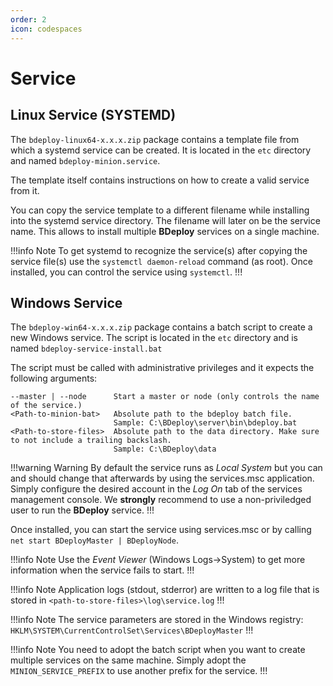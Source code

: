 ```yaml
---
order: 2
icon: codespaces
---
```


# Service

## Linux Service (SYSTEMD)

The `bdeploy-linux64-x.x.x.zip` package contains a template file from which a systemd service can be created. It is
located in the `etc` directory and named `bdeploy-minion.service`.

The template itself contains instructions on how to create a valid service from it.

You can copy the service template to a different filename while installing into the systemd service directory. The
filename will later on be the service name. This allows to install multiple **BDeploy** services on a single machine.

!!!info Note
To get systemd to recognize the service(s) after copying the service file(s) use the `systemctl daemon-reload` command (as root).
Once installed, you can control the service using `systemctl`.
!!!

## Windows Service

The `bdeploy-win64-x.x.x.zip` package contains a batch script to create a new Windows service. The script is located in
the `etc` directory and is named `bdeploy-service-install.bat`

The script must be called with administrative privileges and it expects the following arguments:

```
--master | --node      Start a master or node (only controls the name of the service.)
<Path-to-minion-bat>   Absolute path to the bdeploy batch file.
                       Sample: C:\BDeploy\server\bin\bdeploy.bat
<Path-to-store-files>  Absolute path to the data directory. Make sure to not include a trailing backslash.
                       Sample: C:\BDeploy\data
```

!!!warning Warning
By default the service runs as _Local System_ but you can and should change that afterwards by using the services.msc application. Simply configure the desired account in the _Log On_ tab of the services management console. We **strongly** recommend to use a non-priviledged user to run the **BDeploy** service.
!!!

Once installed, you can start the service using services.msc or by calling `net start BDeployMaster | BDeployNode`.

!!!info Note
Use the _Event Viewer_ (Windows Logs->System) to get more information when the service fails to start.
!!!

!!!info Note
Application logs (stdout, stderror) are written to a log file that is stored in `<path-to-store-files>\log\service.log`
!!!

!!!info Note
The service parameters are stored in the Windows registry: `HKLM\SYSTEM\CurrentControlSet\Services\BDeployMaster`
!!!

!!!info Note
You need to adopt the batch script when you want to create multiple services on the same machine. Simply adopt the
`MINION_SERVICE_PREFIX` to use another prefix for the service.
!!!
